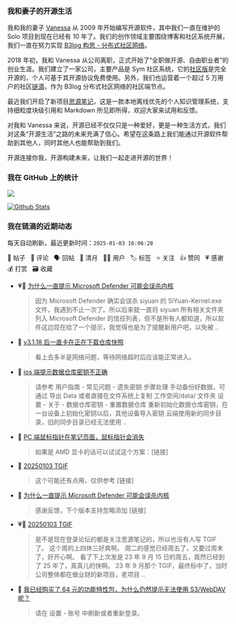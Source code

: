 ### 我和妻子的开源生活

我和我的妻子 [Vanessa](https://github.com/Vanessa219) 从 2009 年开始编写开源软件，其中我们一直在维护的 Solo 项目到现在已经有 10 年了。我们的创作领域主要围绕博客和社区系统开展，我们一直在努力实现 [B3log 构思 - 分布式社区网络](https://ld246.com/article/1546941897596)。

2018 年初，我和 Vanessa 从公司离职，正式开始了“全职做开源、自由职业者”的创业生涯。我们建立了一家公司，主要产品是 Sym 社区系统，它的[社区版](https://github.com/88250/symphony)是完全开源的，个人可基于其开源协议免费使用。另外，我们也运营着一个超过 5 万用户的社区[链滴](https://ld246.com)，作为 B3log 分布式社区网络的社区端节点。

最近我们开启了新项目[思源笔记](https://github.com/siyuan-note/siyuan)，这是一款本地离线优先的个人知识管理系统，支持细粒度块级引用和 Markdown 所见即所得，欢迎大家来试用和反馈。

对我和 Vanessa 来说，开源已经不仅仅只是一种爱好，更是一种生活方式，我们对这条“开源生活”之路的未来充满了信心。希望在这条路上我们能通过开源软件帮助到其他人，同时其他人也能帮助到我们。

开源连接你我，开源构建未来，让我们一起走进开源的世界！

### 我在 GitHub 上的统计

<a title="Hits" target="_blank" href="https://github.com/88250/88250"><img src="https://hits.b3log.org/88250/88250.svg"></a>

[![Github Stats](https://github-readme-stats.vercel.app/api?username=88250&theme=tokyonight&show_icons=true)](https://github.com/88250)

<!--events start -->

### 我在链滴的近期动态

每天自动刷新，最近更新时间：`2025-01-03 16:06:28`

📝 帖子 &nbsp; 💬 评论 &nbsp; 🗣 回帖 &nbsp; 🌙 清月 &nbsp; 👨‍💻 用户 &nbsp; 🏷️ 标签 &nbsp; ⭐️ 关注 &nbsp; 👍 赞同 &nbsp; 💗 感谢 &nbsp; 💰 打赏 &nbsp; 🗃 收藏

* 💗💬 [为什么一直提示 Microsoft Defender 可能会误杀内核](https://ld246.com/article/1735873155114/comment/1735887254473#comments)

  > 因为 Microsoft Defender 确实会误杀 siyuan 的 SiYuan-Kernel.exe 文件，我遇到不止一次了。所以后来就一直将 siyuan 所有相关文件夹列入 Microsoft Defender 的信任列表，但不是所有人都知道，所以软件这边现在给了一个提示，我觉得也是为了提醒新用户吧，以免被 ..
* 💬 [v3.1.18 后一直卡在正在下载仓库快照](https://ld246.com/article/1735831340517/comment/1735874200671#comments)

  > 看上去多半是网络问题，等待网络超时后应该能正常进入。
* 💬 [ios 端提示数据仓库密钥不正确](https://ld246.com/article/1735870490424/comment/1735874051416#comments)

  > 请参考 用户指南 - 常见问题 - 遗失密钥 步骤处理 手动备份好数据，可通过 导出 Data 或者直接在文件系统上复制 工作空间/data/ 文件夹 设置 - 关于 - 数据仓库密钥 - 重置数据仓库 重新初始化数据仓库密钥，在一台设备上初始化密钥以后，其他设备导入密钥 云端使用新的同步目录，旧的同步目录已经无法使用 ..
* 💬 [PC 端鼠标指针在笔记页面，鼠标指针会消失](https://ld246.com/article/1735860615776/comment/1735873912795#comments)

  > 如果是 AMD 显卡的话可以试试这个方案：[链接]
* 💬 [20250103 TGIF](https://ld246.com/article/1735872238516/comment/1735873603706#comments)

  > 这个可能还有点用，仅供参考 [链接]
* 💬 [为什么一直提示 Microsoft Defender 可能会误杀内核](https://ld246.com/article/1735873155114/comment/1735873223668#comments)

  > 感谢反馈，下个版本支持忽略添加 [链接]
* 💗📝 [20250103 TGIF](https://ld246.com/article/1735872238516)

  > 是不是现在登录论坛的都是关注思源笔记的，所以也没有人写 TGIF 了。 这个周的上四休三好爽啊。 周二的感觉已经周五了，又要过周末了，好开心啊。 看了下上次发是 23 年 9 月 15 日的周五，竟然已经到了 25 年了，真真儿的快啊。 23 年 9 月那个 TGIF，最终标中了，当时公司整体都在做业财的新项目，老项目 ..
* 💬 [我已经购买了 64 元的功能特性包，为什么仍然提示无法使用 S3/WebDAV 呢？](https://ld246.com/article/1735869203732/comment/1735869627315#comments)

  > 请在 设置 - 账号 中刷新或者重新登录。


<!--events end -->

